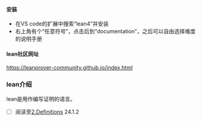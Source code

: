 
#### 安装
+ 在VS code的扩展中搜索“lean4”并安装
+ 右上角有个“任意符号”，点击后到“documentation”，之后可以自由选择难度的说明手册

#### lean社区网址
https://leanprover-community.github.io/index.html

### lean介绍
lean是用作编写证明的语言。

- [ ]  阅读至[2.Definitions](https://lean-lang.org/theorem_proving_in_lean4/dependent_type_theory.html) 24.1.2